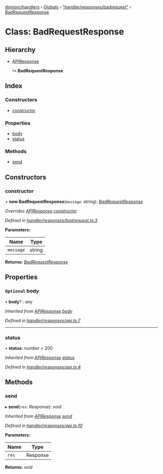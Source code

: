 [@miqro/handlers](../README.md) › [Globals](../globals.md) › ["handler/responses/badrequest"](../modules/_handler_responses_badrequest_.md) › [BadRequestResponse](_handler_responses_badrequest_.badrequestresponse.md)

# Class: BadRequestResponse

## Hierarchy

* [APIResponse](_handler_responses_api_.apiresponse.md)

  ↳ **BadRequestResponse**

## Index

### Constructors

* [constructor](_handler_responses_badrequest_.badrequestresponse.md#constructor)

### Properties

* [body](_handler_responses_badrequest_.badrequestresponse.md#optional-body)
* [status](_handler_responses_badrequest_.badrequestresponse.md#status)

### Methods

* [send](_handler_responses_badrequest_.badrequestresponse.md#send)

## Constructors

###  constructor

\+ **new BadRequestResponse**(`message`: string): *[BadRequestResponse](_handler_responses_badrequest_.badrequestresponse.md)*

*Overrides [APIResponse](_handler_responses_api_.apiresponse.md).[constructor](_handler_responses_api_.apiresponse.md#constructor)*

*Defined in [handler/responses/badrequest.ts:3](https://github.com/claukers/miqro-express/blob/e61598b/src/handler/responses/badrequest.ts#L3)*

**Parameters:**

Name | Type |
------ | ------ |
`message` | string |

**Returns:** *[BadRequestResponse](_handler_responses_badrequest_.badrequestresponse.md)*

## Properties

### `Optional` body

• **body**? : *any*

*Inherited from [APIResponse](_handler_responses_api_.apiresponse.md).[body](_handler_responses_api_.apiresponse.md#optional-body)*

*Defined in [handler/responses/api.ts:7](https://github.com/claukers/miqro-express/blob/e61598b/src/handler/responses/api.ts#L7)*

___

###  status

• **status**: *number* = 200

*Inherited from [APIResponse](_handler_responses_api_.apiresponse.md).[status](_handler_responses_api_.apiresponse.md#status)*

*Defined in [handler/responses/api.ts:4](https://github.com/claukers/miqro-express/blob/e61598b/src/handler/responses/api.ts#L4)*

## Methods

###  send

▸ **send**(`res`: Response): *void*

*Inherited from [APIResponse](_handler_responses_api_.apiresponse.md).[send](_handler_responses_api_.apiresponse.md#send)*

*Defined in [handler/responses/api.ts:10](https://github.com/claukers/miqro-express/blob/e61598b/src/handler/responses/api.ts#L10)*

**Parameters:**

Name | Type |
------ | ------ |
`res` | Response |

**Returns:** *void*

